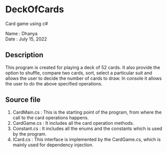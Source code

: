 # DeckOfCards
Card game using c#

Name      :  Dhanya                      
Date      :  July 15, 2022

## Description
This program is created for playing a deck of 52 cards. It also provide the option to shuffle, compare two cards, sort, select a particular suit and allows the user to decide the number of cards to draw.
In console it allows the user to do the above specified operations.

## Source file
1. CardMain.cs : This is the starting point of the program, from where the call to the card operations happens.
2. CardGame.cs : It includes all the card operation methods.
3. Constant.cs : It includes all the enums and the constants which is used by the program.
4. ICard.cs    : This interface is implemented by the CardGame.cs, which is mainly used for dependency injection.
